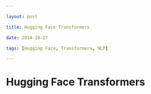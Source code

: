 ```yaml
---

layout: post

title: Hugging Face Transformers

date: 2024-10-27

tags: [Hugging Face, Transformers, NLP]

---
```


# Hugging Face Transformers